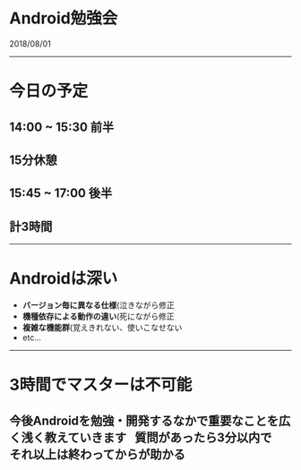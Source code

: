 # Android勉強会
2018/08/01

---
# 今日の予定
## 14:00 ~ 15:30 前半
## 15分休憩
## 15:45 ~ 17:00 後半

## 計3時間

---

# Androidは深い
* **バージョン毎に異なる仕様**(泣きながら修正
* **機種依存による動作の違い**(死にながら修正
* **複雑な機能群**(覚えきれない、使いこなせない
* etc...

---
# 3時間でマスターは不可能
今後Androidを勉強・開発するなかで重要なことを広く浅く教えていきます  
質問があったら3分以内で　それ以上は終わってからが助かる
---
